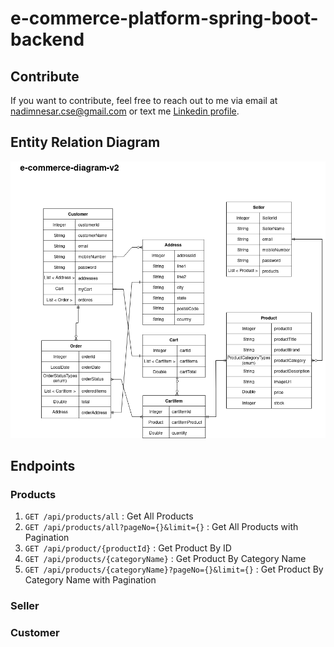 # e-commerce-platform-spring-boot-backend

## Contribute
If you want to contribute, feel free to reach out to me via email at [nadimnesar.cse@gmail.com](mailto:nadimnesar.cse@gmail.com) or text me [Linkedin profile](https://www.linkedin.com/in/nadimnesar/).

## Entity Relation Diagram
<img src="/src/main/resources/static/img/e-commerce-diagram.drawio.png" alt="diagram">

## Endpoints
### Products
1. `GET /api/products/all` : Get All Products
2. `GET /api/products/all?pageNo={}&limit={}` : Get All Products with Pagination
2. `GET /api/product/{productId}` : Get Product By ID
3. `GET /api/products/{categoryName}` : Get Product By Category Name
4. `GET /api/products/{categoryName}?pageNo={}&limit={}` : Get Product By Category Name with Pagination
### Seller
### Customer